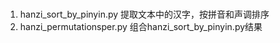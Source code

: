 #

1. hanzi_sort_by_pinyin.py 提取文本中的汉字，按拼音和声调排序
2. hanzi_permutationsper.py 组合hanzi_sort_by_pinyin.py结果

